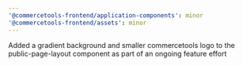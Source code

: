 ```yaml
---
'@commercetools-frontend/application-components': minor
'@commercetools-frontend/assets': minor
---
```


Added a gradient background and smaller commercetools logo to the public-page-layout component as part of an ongoing feature effort
